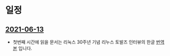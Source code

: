 # 일정

## [2021-06-13](https://www.mm.xyz/event/8eb4d500-5bf2-4010-bb34-10dce8391c5b?fbclid=IwAR2khWmw-kZs_H-7uxrKqS6rZY5boU0DP-72bey-eHBPyyxRozwcSxoIA8A)

- 첫번째 시간에 읽을 문서는 리눅스 30주년 기념 리누스 토발즈 인터뷰의 한글 [번역본](https://sjp38.github.io/ko/post/torvalds_interview_for_30th_anniversary_of_linux_kernel_part1)
입니다.
